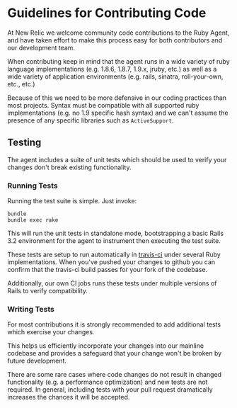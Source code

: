 # Guidelines for Contributing Code

At New Relic we welcome community code contributions to the Ruby Agent, and have
taken effort to make this process easy for both contributors and our development
team.

When contributing keep in mind that the agent runs in a wide variety of ruby
language implementations (e.g. 1.8.6, 1.8.7, 1.9.x, jruby, etc.) as well as a
wide variety of application environments (e.g. rails, sinatra, roll-your-own,
etc., etc.)

Because of this we need to be more defensive in our coding practices than most
projects.  Syntax must be compatible with all supported ruby implementations
(e.g. no 1.9 specific hash syntax) and we can't assume the presence of any
specific libraries such as `ActiveSupport`.

## Testing

The agent includes a suite of unit tests which should be used to verify your
changes don't break existing functionality.

### Running Tests

Running the test suite is simple.  Just invoke:

    bundle
    bundle exec rake

This will run the unit tests in standalone mode, bootstrapping a basic Rails
3.2 environment for the agent to instrument then executing the test suite.

These tests are setup to run automatically in
[travis-ci](https://travis-ci.org/newrelic/rpm) under several Ruby implementations.
When you've pushed your changes to github you can confirm that the travis-ci
build passes for your fork of the codebase.

Additionally, our own CI jobs runs these tests under multiple versions of Rails to
verify compatibility.

### Writing Tests

For most contributions it is strongly recommended to add additional tests which
exercise your changes.

This helps us efficiently incorporate your changes into our mainline codebase
and provides a safeguard that your change won't be broken by future development.

There are some rare cases where code changes do not result in changed
functionality (e.g. a performance optimization) and new tests are not required.
In general, including tests with your pull request dramatically increases the
chances it will be accepted.

